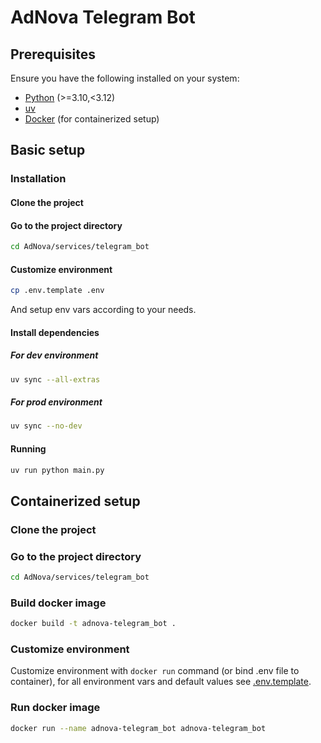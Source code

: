 # AdNova Telegram Bot

## Prerequisites

Ensure you have the following installed on your system:

- [Python](https://www.python.org/) (>=3.10,<3.12)
- [uv](https://docs.astral.sh/uv/)
- [Docker](https://www.docker.com/) (for containerized setup)

## Basic setup

### Installation

#### Clone the project

#### Go to the project directory

```bash
cd AdNova/services/telegram_bot
```

#### Customize environment

```bash
cp .env.template .env
```

And setup env vars according to your needs.

#### Install dependencies

##### For dev environment

```bash
uv sync --all-extras
```

##### For prod environment

```bash
uv sync --no-dev
```

#### Running

```bash
uv run python main.py
```

## Containerized setup

### Clone the project

### Go to the project directory

```bash
cd AdNova/services/telegram_bot
```

### Build docker image

```bash
docker build -t adnova-telegram_bot .
```

### Customize environment

Customize environment with `docker run` command (or bind .env file to container), for all environment vars and default values see [.env.template](./.env.template).

### Run docker image

```bash
docker run --name adnova-telegram_bot adnova-telegram_bot
```
